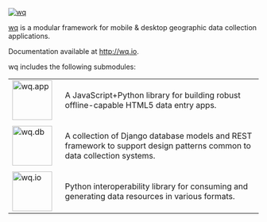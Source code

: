 [![wq](https://raw.github.com/wq/wq/master/images/128/wq.png)](http://wq.io)
  
[wq](http://wq.io) is a modular framework for mobile & desktop geographic data collection applications.

Documentation available at <http://wq.io>.

wq includes the following submodules:
<table>
<tr><td width="90">
<a href="http://wq.io/wq.app">
<img src="https://raw.github.com/wq/wq/master/images/80/wq.app.png"
  width="80" height="80"
  alt="wq.app">
</td><td>

A JavaScript+Python library for building robust offline-capable HTML5 data entry apps.

</td></tr>
<tr><td>
<a href="http://wq.io/wq.db">
<img src="https://raw.github.com/wq/wq/master/images/80/wq.db.png"
  width="80" height="80"
  alt="wq.db">
</td><td>

A collection of Django database models and REST framework to support design patterns common to data collection systems.

</td></tr>
<tr><td>
<a href="http://wq.io/wq.io">
<img src="https://raw.github.com/wq/wq/master/images/80/wq.io.png"
  width="80" height="80"
  alt="wq.io">
</td><td>

Python interoperability library for consuming and generating data resources in various formats.

</td></tr>
</table>

